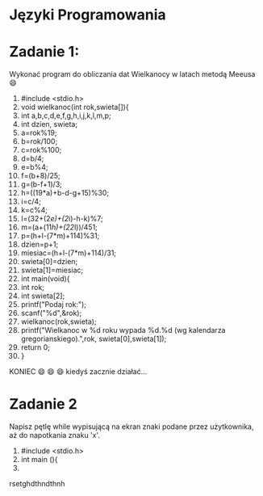 # Języki Programowania
# Zadanie 1:
Wykonać program do obliczania dat Wielkanocy w latach metodą Meeusa :smile:

1. #include <stdio.h>
2. void wielkanoc(int rok,swieta[]){
3. int a,b,c,d,e,f,g,h,i,j,k,l,m,p;
4. int dzien, swieta;
5. a=rok%19;
6. b=rok/100;
7. c=rok%100;
8. d=b/4;
9. e=b%4;
10. f=(b+8)/25;
11. g=(b-f+1)/3;
12. h=((19*a)+b-d-g+15)%30;
13. i=c/4;
14. k=c%4;
15. l=(32+(2*e)+(2*i)-h-k)%7;
16. m=(a+(11*h)+(22*l))/451;
17. p=(h+l-(7*m)+114)%31;
18. dzien=p+1;
19. miesiac=(h+l-(7*m)+114)/31;
20. swieta[0]=dzien;
21. swieta[1]=miesiac;
22. int main(void){
23. int rok;
24. int swieta[2];
25. printf("Podaj rok:");
26. scanf("%d",&rok);
27. wielkanoc(rok,swieta);
28. printf("Wielkanoc w %d roku wypada %d.%d (wg kalendarza gregorianskiego).",rok, swieta[0],swieta[1]);
29. return 0;
30. }

KONIEC :smile: :smile: :smile: kiedyś zacznie działać...

# Zadanie 2
Napisz pętlę while wypisującą na ekran znaki podane przez użytkownika, aż do napotkania znaku 'x'.

1. #include <stdio.h>
2. int main (){
3. 
rsetghdthndthnh
